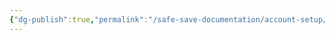 ```yaml
---
{"dg-publish":true,"permalink":"/safe-save-documentation/account-setup/qgiv/manual-build/"}
---
```


